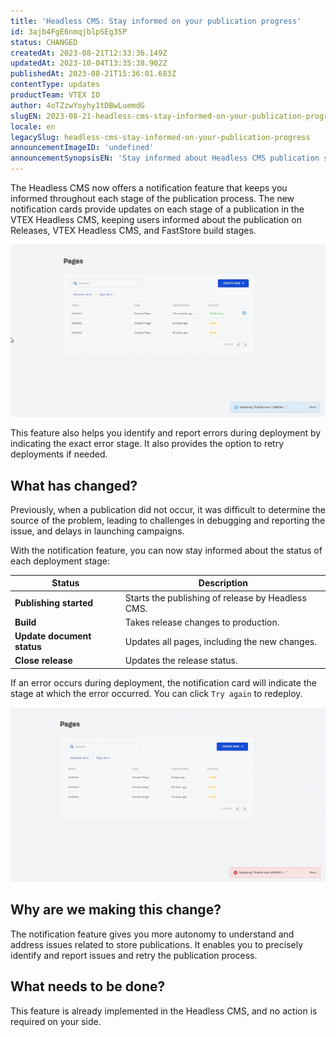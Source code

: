 ```yaml
---
title: 'Headless CMS: Stay informed on your publication progress'
id: 3ajb4FgE6nmqjblpSEg3SP
status: CHANGED
createdAt: 2023-08-21T12:33:36.149Z
updatedAt: 2023-10-04T13:35:38.902Z
publishedAt: 2023-08-21T15:36:01.683Z
contentType: updates
productTeam: VTEX IO
author: 4oTZzwYoyhy1tDBwLuemdG
slugEN: 2023-08-21-headless-cms-stay-informed-on-your-publication-progress
locale: en
legacySlug: headless-cms-stay-informed-on-your-publication-progress
announcementImageID: 'undefined'
announcementSynopsisEN: 'Stay informed about Headless CMS publication stages and quickly identify publication errors.'
---
```


The Headless CMS now offers a notification feature that keeps you informed throughout each stage of the publication process. The new notification cards provide updates on each stage of a publication in the VTEX Headless CMS, keeping users informed about the publication on Releases, VTEX Headless CMS, and FastStore build stages. 

![Headless CMS - Notification](https://raw.githubusercontent.com/vtexdocs/help-center-content/refs/heads/main/docs/en/announcements/2023/2023-08-21-headless-cms-stay-informed-on-your-publication-progress_1.gif)

This feature also helps you identify and report errors during deployment by indicating the exact error stage. It also provides the option to retry deployments if needed.

## What has changed?
Previously, when a publication did not occur, it was difficult to determine the source of the problem, leading to challenges in debugging and reporting the issue, and delays in launching campaigns.

With the notification feature, you can now stay informed about the status of each deployment stage:

| Status                 | Description                                      |
| ---------------------- | ------------------------------------------------ |
| **Publishing started** | Starts the publishing of release by Headless CMS. |
| **Build**              | Takes release changes to production.             |
| **Update document status**       | Updates all pages, including the new changes.       |
| **Close release**      | Updates the release status.       |

If an error occurs during deployment, the notification card will indicate the stage at which the error occurred. You can click `Try again` to redeploy.

![Headless CMS - Redeploy](https://raw.githubusercontent.com/vtexdocs/help-center-content/refs/heads/main/docs/en/announcements/2023/2023-08-21-headless-cms-stay-informed-on-your-publication-progress_2.gif)

## Why are we making this change?
The notification feature gives you more autonomy to understand and address issues related to store publications. It enables you to precisely identify and report issues and retry the publication process.

## What needs to be done?
This feature is already implemented in the Headless CMS, and no action is required on your side.

